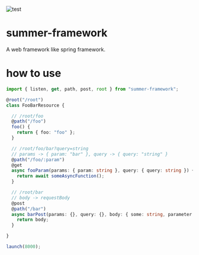 ![test](https://github.com/naoki-tomita/summer/workflows/test/badge.svg)

# summer-framework

A web framework like spring framework.


# how to use

```ts
import { listen, get, path, post, root } from "summer-framework";

@root("/root")
class FooBarResource {

  // /root/foo
  @path("/foo")
  foo() {
    return { foo: "foo" };
  }

  // /root/foo/bar?query=string
  // params -> { param: "bar" }, query -> { query: "string" }
  @path("/foo/:param")
  @get
  async fooParam(params: { param: string }, query: { query: string }) {
    return await someAsyncFunction();
  }

  // /root/bar
  // body -> requestBody
  @post
  @path("/bar")
  async barPost(params: {}, query: {}, body: { some: string, parameter: string }) {
    return body;
  }

}

launch(8000);
```
